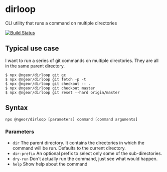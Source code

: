 # dirloop

CLI utility that runs a command on multiple directories

[![Build Status](https://travis-ci.org/ngeor/dirloop.svg?branch=master)](https://travis-ci.org/ngeor/dirloop)

## Typical use case

I want to run a series of git commands on multiple directories. They are all in
the same parent directory.

```
$ npx @ngeor/dirloop git gc
$ npx @ngeor/dirloop git fetch -p -t
$ npx @ngeor/dirloop git checkout -- .
$ npx @ngeor/dirloop git checkout master
$ npx @ngeor/dirloop git reset --hard origin/master
```

## Syntax

`npx @ngeor/dirloop [parameters] command [command arguments]`

### Parameters

- `dir` The parent directory. It contains the directories in which the command
  will be run. Defaults to the current directory.
- `dir-prefix` An optional prefix to select only some of the
  sub-directories.
- `dry-run` Don't actually run the command, just see what would happen.
- `help` Show help about the command
